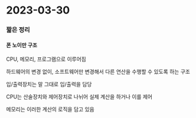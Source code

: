# 2023-03-30

### 짧은 정리

#### 폰 노이만 구조

CPU, 메모리, 프로그램으로 이루어짐

하드웨어의 변경 없이, 소프트웨어만 변경해서 다른 연산을 수행할 수 있도록 하는 구조

입/출력장치는 말 그대로 입/출력을 담당

CPU는 산술장치와 제어장치로 나뉘어 실제 계산을 하거나 이를 제어

메모리는 이러한 계산의 로직을 담고 있음